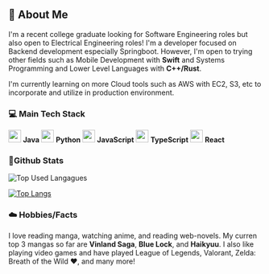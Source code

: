 ## 👋 About Me 
I'm a recent college graduate looking for Software Engineering roles but also open to Electrical Engineering roles! I'm a developer focused on Backend development especially Springboot. However, I'm open to trying other fields such as Mobile Development with **Swift** and Systems Programming and Lower Level Languages with **C++/Rust**. 

I'm currently learning on more Cloud tools such as AWS with EC2, S3, etc to incorporate and utilize in production environment. 

### 💻 Main Tech Stack 
<img src="https://cdn.jsdelivr.net/gh/devicons/devicon/icons/java/java-original.svg" width="25"/> **Java**
<img src="https://cdn.jsdelivr.net/gh/devicons/devicon/icons/python/python-original.svg" width="25"/> **Python**
<img src="https://cdn.jsdelivr.net/gh/devicons/devicon/icons/javascript/javascript-original.svg" width="25"/> **JavaScript**
<img src="https://cdn.jsdelivr.net/gh/devicons/devicon/icons/typescript/typescript-original.svg" width="25"/> **TypeScript**
<img src="https://cdn.jsdelivr.net/gh/devicons/devicon/icons/react/react-original.svg" width="25"/> **React**


### 💯Github Stats 
![Top Used Langagues](https://github-readme-stats.vercel.app/api/top-langs/?username=sheepodeepo&theme=tokyonight)

[![Top Langs](https://github-readme-stats.vercel.app/api?username=sheepodeepo&theme=algolia&show_icons=true)](https://github.com/sheepodeepo)

### ☁️ Hobbies/Facts 
I love reading manga, watching anime, and reading web-novels. My curren top 3 mangas so far are **Vinland Saga**, **Blue Lock**, and **Haikyuu**. I also like playing video games and have played League of Legends, Valorant, Zelda: Breath of the Wild ❤️, and many more! 
<!--
C++: <img src="https://cdn.jsdelivr.net/gh/devicons/devicon/icons/cplusplus/cplusplus-original.svg" width="25"/> **C++**

**Sheepodeepo/Sheepodeepo** is a ✨ _special_ ✨ repository because its `README.md` (this file) appears on your GitHub profile.

Here are some ideas to get you started:

- 🔭 I’m currently working on ...
- 🌱 I’m currently learning ...
- 👯 I’m looking to collaborate on ...
- 🤔 I’m looking for help with ...
- 💬 Ask me about ...
- 📫 How to reach me: ...
- 😄 Pronouns: ...
- ⚡ Fun fact: ...
-->

